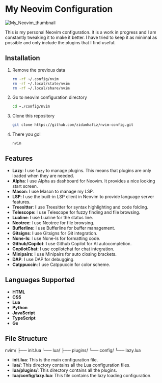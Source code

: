 # My Neovim Configuration

![My_Neovim_thumbnail](https://res.cloudinary.com/zen-coffee/image/upload/v1726065752/thumbnail/nvim-thumbnail_yjmwsf.png)

This is my personal Neovim configuration. It is a work in progress and I am constantly tweaking it to make it better. I have tried to keep it as minimal as possible and only include the plugins that I find useful.

## Installation
 1. Remove the previous data
	```bash
	rm -rf ~/.config/nvim 
	rm -rf ~/.local/state/nvim 
	rm -rf ~/.local/share/nvim
	 ```
 2. Go to neovim configuration directory
	 ```bash
	 cd ~./config/nvim
	 ```
 3.  Clone this repository
	 ```bash
	 git clone https://github.com/zidanhafiz/nvim-config.git
	 ```
 4. There you go!
	 ```bash
	 nvim
	 ```

## Features
- **Lazy**: I use `lazy` to manage plugins. This means that plugins are only loaded when they are needed.
- **Alpha**: I use Alpha as dashboard for Neovim. It provides a nice looking start screen.
- **Mason**: I use Mason to manage my LSP.
- **LSP**: I use the built-in LSP client in Neovim to provide language server features.
- **Treesitter**: I use Treesitter for syntax highlighting and code folding.
- **Telescope**: I use Telescope for fuzzy finding and file browsing.
- **Lualine**: I use Lualine for the status line.
- **Neotree**: I use Neotree for file browsing.
- **Bufferline**: I use Bufferline for buffer management.
- **Gitsigns**: I use Gitsigns for Git integration.
- **None-ls**: I use None-ls for formatting code.
- **Github/Copilot**: I use Github Copilot for AI autocompletion.
- **CopilotChat**: I use copilotchat for chat integration.
- **Minipairs**: I use Minipairs for auto closing brackets.
- **DAP**: I use DAP for debugging.
- **Catppuccin**: I use Catppuccin for color scheme.

## Languages Supported
- **HTML**
- **CSS**
- **Lua**
- **Python**
- **JavaScript**
- **TypeScript**
- **Go**

## File Structure
nvim/
├── init.lua
└── lua/
    ├── plugins/
    └── config/
        └── lazy.lua

- **init.lua**: This is the main configuration file.
- **lua/**: This directory contains all the Lua configuration files.
- **lua/plugins/**: This directory contains all the plugins.
- **lua/config/lazy.lua**: This file contains the lazy loading configuration.

